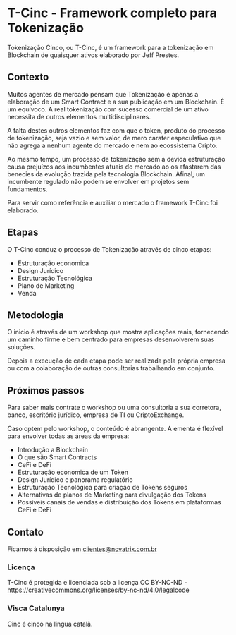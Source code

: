 # T-Cinc - Framework completo para Tokenização

Tokenização Cinco, ou T-Cinc, é um framework para a tokenização em Blockchain de quaisquer ativos elaborado por Jeff Prestes.

## Contexto

Muitos agentes de mercado pensam que Tokenização é apenas a elaboração de um Smart Contract e a sua publicação em um Blockchain. É um equívoco. A real tokenização com sucesso comercial de um ativo necessita de outros elementos multidisciplinares.

A falta destes outros elementos faz com que o token, produto do processo de tokenização, seja vazio e sem valor, de mero carater especulativo que não agrega a nenhum agente do mercado e nem ao ecossistema Cripto. 

Ao mesmo tempo, um processo de tokenização sem a devida estruturação causa prejuízos aos incumbentes atuais do mercado ao os afastarem das benecies da evolução trazida pela tecnologia Blockchain. Afinal, um incumbente regulado não podem se envolver em projetos sem fundamentos.

Para servir como referência e auxiliar o mercado o framework T-Cinc foi elaborado.

## Etapas

O T-Cinc conduz o processo de Tokenização através de cinco etapas:

* Estruturação economica
* Design Jurídico
* Estruturação Tecnológica
* Plano de Marketing
* Venda

## Metodologia

O inicio é através de um workshop que mostra aplicações reais, fornecendo um caminho firme e bem centrado para empresas desenvolverem suas soluções.

Depois a execução de cada etapa pode ser realizada pela própria empresa ou com a colaboração de outras consultorias trabalhando em conjunto.

## Próximos passos

Para saber mais contrate o workshop ou uma consultoria a sua corretora, banco, escritório jurídico, empresa de TI ou CriptoExchange.

Caso optem pelo workshop, o conteúdo é abrangente. A ementa é flexível para envolver todas as áreas da empresa:

* Introdução a Blockchain
* O que são Smart Contracts
* CeFi e DeFi
* Estruturação economica de um Token
* Design Jurídico e panorama regulatório
* Estruturação Tecnológica para criação de Tokens seguros
* Alternativas de planos de Marketing para divulgação dos Tokens
* Possíveis canais de vendas e distribuição dos Tokens em plataformas CeFi e DeFi

## Contato

Ficamos à disposição em clientes@novatrix.com.br

### Licença

T-Cinc é protegida e licenciada sob a licença CC BY-NC-ND - https://creativecommons.org/licenses/by-nc-nd/4.0/legalcode

### Visca Catalunya

Cinc é cinco na lingua catalã.
